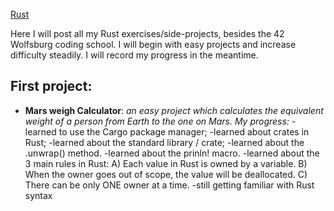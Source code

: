 
[Rust](https://external-content.duckduckgo.com/iu/?u=https%3A%2F%2Fwww.technotification.com%2Fwp-content%2Fuploads%2F2018%2F09%2FRust-programming-language.jpg&f=1&nofb=1)

Here I will post all my Rust exercises/side-projects, besides the 42 Wolfsburg coding school.
I will begin with easy projects and increase difficulty steadily.
I will record my progress in the meantime.

## First project:
- **Mars weigh Calculator**: *an easy project which calculates the equivalent weight of a person from Earth to the one on Mars.*
	  *My progress:*
		-learned to use the Cargo package manager;
		-learned about crates in Rust;
		-learned about the standard library / crate;
		-learned about the .unwrap() method.
		-learned about the prinln! macro.
		-learned about the 3 main rules in Rust:
					A) Each value in Rust is owned by a variable.
					B) When the owner goes out of scope, the value will be deallocated.
					C) There can be only ONE owner at a time.
		 -still getting familiar with Rust syntax
